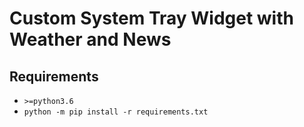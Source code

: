 # Custom System Tray Widget with Weather and News  
## Requirements  
* `>=python3.6`  
* `python -m pip install -r requirements.txt`  

